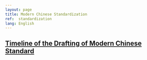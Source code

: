 ```yaml
---
layout: page
title: Modern Chinese Standardization
ref:  standardization
lang: English
---
```


<h2><a href="{{ site.baseurl }}{% link standardization/timeline.md %}">Timeline of the Drafting of Modern Chinese Standard</a></h2>

